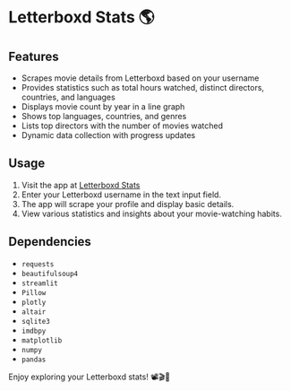 # Letterboxd Stats 🌎

## Features

- Scrapes movie details from Letterboxd based on your username
- Provides statistics such as total hours watched, distinct directors, countries, and languages
- Displays movie count by year in a line graph
- Shows top languages, countries, and genres
- Lists top directors with the number of movies watched
- Dynamic data collection with progress updates

## Usage

1. Visit the app at [Letterboxd Stats](https://letterboxdstats.streamlit.app/)
2. Enter your Letterboxd username in the text input field.
3. The app will scrape your profile and display basic details.
4. View various statistics and insights about your movie-watching habits.

## Dependencies

- `requests`
- `beautifulsoup4`
- `streamlit`
- `Pillow`
- `plotly`
- `altair`
- `sqlite3`
- `imdbpy`
- `matplotlib`
- `numpy`
- `pandas`

Enjoy exploring your Letterboxd stats! 📽️🎬🍿
